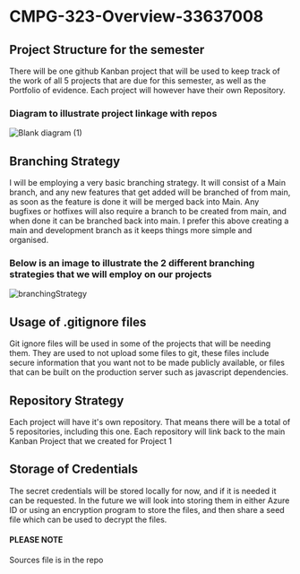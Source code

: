 # CMPG-323-Overview-33637008
## Project Structure for the semester
There will be one github Kanban project that will be used to keep track of the work of all 5 projects that are due for this semester, as well as the Portfolio of evidence. Each project will however have their own Repository.

### Diagram to illustrate project linkage with repos
![Blank diagram (1)](https://user-images.githubusercontent.com/56234654/185401219-92e0ceb9-908e-4770-bae1-20ede6bab909.png)

## Branching Strategy
I will be employing a very basic branching strategy. It will consist of a Main branch, and any new features that get added will be branched of from main, as soon as the feature is done it will be merged back into Main. Any bugfixes or hotfixes will also require a branch to be created from main, and when done it can be branched back into main. I prefer this above creating a main and development branch as it keeps things more simple and organised.

### Below is an image to illustrate the 2 different branching strategies that we will employ on our projects
![branchingStrategy](https://user-images.githubusercontent.com/56234654/185398377-2df52459-1fec-4119-a90c-52d7ffbec85d.png)

## Usage of .gitignore files
Git ignore files will be used in some of the projects that will be needing them. They are used to not upload some files to git, these files include secure information that you want not to be made publicly available, or files that can be built on the production server such as javascript dependencies.
## Repository Strategy
Each project will have it's own repository. That means there will be a total of 5 repositories, including this one. Each repository will link back to the main Kanban Project that we created for Project 1
## Storage of Credentials
The secret credentials will be stored locally for now, and if it is needed it can be requested. In the future we will look into storing them in either Azure ID or using an encryption program to store the files, and then share a seed file which can be used to decrypt the files.

#### PLEASE NOTE
Sources file is in the repo
